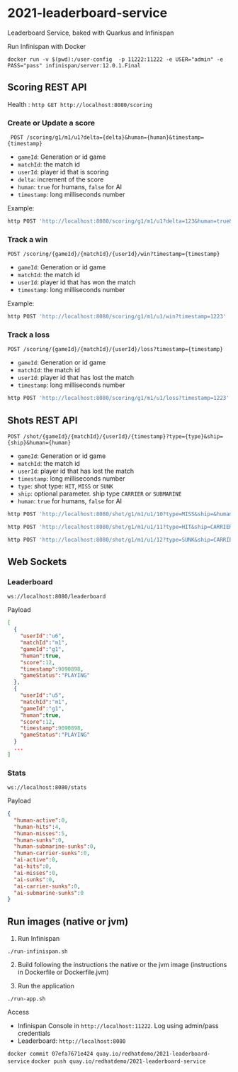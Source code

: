 # 2021-leaderboard-service

Leaderboard Service, baked with Quarkus and Infinispan

Run Infinispan with Docker

`docker run -v $(pwd):/user-config  -p 11222:11222 -e USER="admin" -e PASS="pass" infinispan/server:12.0.1.Final`

## Scoring REST API

Health : `http GET http://localhost:8080/scoring`

### Create or Update a score

` POST /scoring/g1/m1/u1?delta={delta}&human={human}&timestamp={timestamp}`

* `gameId`: Generation or id game
* `matchId`: the match id
* `userId`: player id that is scoring
* `delta`: increment of the score
* `human`: `true` for humans, `false` for AI
* `timestamp`: long milliseconds number 

Example: 
```bash 
http POST 'http://localhost:8080/scoring/g1/m1/u1?delta=123&human=true&timestamp=9090898'
```

### Track a win

`POST /scoring/{gameId}/{matchId}/{userId}/win?timestamp={timestamp}`

* `gameId`: Generation or id game
* `matchId`: the match id
* `userId`: player id that has won the match
* `timestamp`: long milliseconds number 

Example: 

```bash 
http POST 'http://localhost:8080/scoring/g1/m1/u1/win?timestamp=1223'
```

### Track a loss

`POST /scoring/{gameId}/{matchId}/{userId}/loss?timestamp={timestamp}`

* `gameId`: Generation or id game
* `matchId`: the match id
* `userId`: player id that has lost the match
* `timestamp`: long milliseconds number 

```bash 
http POST 'http://localhost:8080/scoring/g1/m1/u1/loss?timestamp=1223'
```

## Shots REST API

`POST /shot/{gameId}/{matchId}/{userId}/{timestamp}?type={type}&ship={ship}&human={human}`

* `gameId`: Generation or id game
* `matchId`: the match id
* `userId`: player id that has lost the match
* `timestamp`: long milliseconds number 
* `type`: shot type: `HIT`, `MISS` or `SUNK`
* `ship`: optional parameter. ship type `CARRIER` or `SUBMARINE`
* `human`: `true` for humans, `false` for AI

```bash 
http POST 'http://localhost:8080/shot/g1/m1/u1/10?type=MISS&ship=&human=true'

http POST 'http://localhost:8080/shot/g1/m1/u1/11?type=HIT&ship=CARRIER&human=true'

http POST 'http://localhost:8080/shot/g1/m1/u1/12?type=SUNK&ship=CARRIER&human=true'

```

## Web Sockets

### Leaderboard

`ws://localhost:8080/leaderboard`

Payload 

```json
[
  {
    "userId":"u6",
    "matchId":"m1",
    "gameId":"g1",
    "human":true,
    "score":12,
    "timestamp":9090898,
    "gameStatus":"PLAYING"
  }, 
  {
    "userId":"u5",
    "matchId":"m1",
    "gameId":"g1",
    "human":true,
    "score":12,
    "timestamp":9090898,
    "gameStatus":"PLAYING"
  }
  ...
]
```
### Stats
`ws://localhost:8080/stats`

Payload

```json
{
  "human-active":0,
  "human-hits":4,
  "human-misses":5,
  "human-sunks":0,
  "human-submarine-sunks":0,
  "human-carrier-sunks":0,
  "ai-active":0,
  "ai-hits":0,
  "ai-misses":0,
  "ai-sunks":0,
  "ai-carrier-sunks":0,
  "ai-submarine-sunks":0
}
```

## Run images (native or jvm)

1. Run Infinispan

```shell script
./run-infinispan.sh
```

2. Build following the instructions the native or the jvm image (instructions in Dockerfile or Dockerfile.jvm)

3. Run the application

```shell script
./run-app.sh
```
Access 
* Infinispan Console in `http://localhost:11222`. Log using admin/pass credentials
* Leaderboard: `http://localhost:8080`


`docker commit 07efa7671e424 quay.io/redhatdemo/2021-leaderboard-service`
`docker push quay.io/redhatdemo/2021-leaderboard-service`